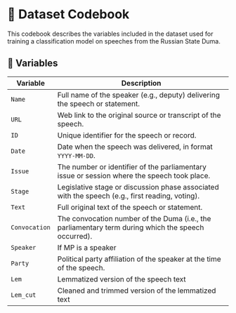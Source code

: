 # 📘 Dataset Codebook

This codebook describes the variables included in the dataset used for training a classification model on speeches from the Russian State Duma.

## 📄 Variables

| Variable     | Description |
|--------------|-------------|
| `Name`       | Full name of the speaker (e.g., deputy) delivering the speech or statement. |
| `URL`        | Web link to the original source or transcript of the speech. |
| `ID`         | Unique identifier for the speech or record. |
| `Date`       | Date when the speech was delivered, in format `YYYY-MM-DD`. |
| `Issue`      | The number or identifier of the parliamentary issue or session where the speech took place. |
| `Stage`      | Legislative stage or discussion phase associated with the speech (e.g., first reading, voting). |
| `Text`       | Full original text of the speech or statement. |
| `Convocation`| The convocation number of the Duma (i.e., the parliamentary term during which the speech occurred). |
| `Speaker`    | If MP is a speaker |
| `Party`      | Political party affiliation of the speaker at the time of the speech. |
| `Lem`        | Lemmatized version of the speech text |
| `Lem_cut`    | Cleaned and trimmed version of the lemmatized text |
